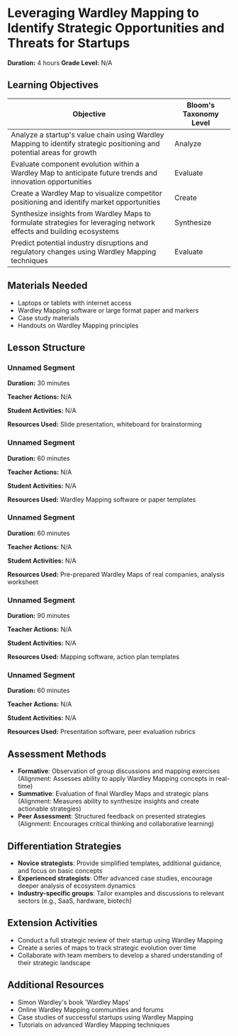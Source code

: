 # Leveraging Wardley Mapping to Identify Strategic Opportunities and Threats for Startups

**Duration:** 4 hours **Grade Level:** N/A

## Learning Objectives

| Objective | Bloom's Taxonomy Level |
|-----------|-------------------------|
| Analyze a startup's value chain using Wardley Mapping to identify strategic positioning and potential areas for growth | Analyze |
| Evaluate component evolution within a Wardley Map to anticipate future trends and innovation opportunities | Evaluate |
| Create a Wardley Map to visualize competitor positioning and identify market opportunities | Create |
| Synthesize insights from Wardley Maps to formulate strategies for leveraging network effects and building ecosystems | Synthesize |
| Predict potential industry disruptions and regulatory changes using Wardley Mapping techniques | Evaluate |

## Materials Needed
* Laptops or tablets with internet access
* Wardley Mapping software or large format paper and markers
* Case study materials
* Handouts on Wardley Mapping principles

## Lesson Structure
### Unnamed Segment
**Duration:** 30 minutes

**Teacher Actions:** N/A

**Student Activities:** N/A

**Resources Used:** Slide presentation, whiteboard for brainstorming

### Unnamed Segment
**Duration:** 60 minutes

**Teacher Actions:** N/A

**Student Activities:** N/A

**Resources Used:** Wardley Mapping software or paper templates

### Unnamed Segment
**Duration:** 60 minutes

**Teacher Actions:** N/A

**Student Activities:** N/A

**Resources Used:** Pre-prepared Wardley Maps of real companies, analysis worksheet

### Unnamed Segment
**Duration:** 90 minutes

**Teacher Actions:** N/A

**Student Activities:** N/A

**Resources Used:** Mapping software, action plan templates

### Unnamed Segment
**Duration:** 60 minutes

**Teacher Actions:** N/A

**Student Activities:** N/A

**Resources Used:** Presentation software, peer evaluation rubrics

## Assessment Methods
* **Formative**: Observation of group discussions and mapping exercises (Alignment: Assesses ability to apply Wardley Mapping concepts in real-time)
* **Summative**: Evaluation of final Wardley Maps and strategic plans (Alignment: Measures ability to synthesize insights and create actionable strategies)
* **Peer Assessment**: Structured feedback on presented strategies (Alignment: Encourages critical thinking and collaborative learning)

## Differentiation Strategies
* **Novice strategists**: Provide simplified templates, additional guidance, and focus on basic concepts
* **Experienced strategists**: Offer advanced case studies, encourage deeper analysis of ecosystem dynamics
* **Industry-specific groups**: Tailor examples and discussions to relevant sectors (e.g., SaaS, hardware, biotech)

## Extension Activities
* Conduct a full strategic review of their startup using Wardley Mapping
* Create a series of maps to track strategic evolution over time
* Collaborate with team members to develop a shared understanding of their strategic landscape

## Additional Resources
* Simon Wardley's book 'Wardley Maps'
* Online Wardley Mapping communities and forums
* Case studies of successful startups using Wardley Mapping
* Tutorials on advanced Wardley Mapping techniques
